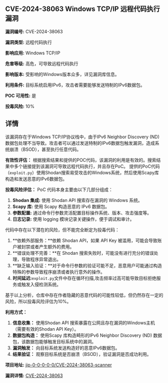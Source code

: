 ## CVE-2024-38063 Windows TCP/IP 远程代码执行漏洞

**漏洞编号:** CVE-2024-38063

**漏洞类型:** 远程代码执行

**影响应用:** Windows TCP/IP

**危害等级:** 高危，可导致远程代码执行

**影响版本:** 受影响的Windows版本众多，详见漏洞库信息。

**利用条件:** 目标系统启用IPv6，攻击者需要能够发送特制的IPv6数据包。

**POC 可用性:** 是

**投毒风险:** 10%

## 详情

该漏洞存在于Windows TCP/IP协议栈中，由于IPv6 Neighbor Discovery (ND) 数据包处理不当导致。攻击者可以通过发送特制的IPv6数据包触发漏洞，造成系统崩溃（BSOD），甚至执行任意代码。

**有效性评估：**
根据搜索结果和提供的POC代码，该漏洞的利用是有效的。搜索结果中多个链接提到该漏洞可导致远程代码执行，并且存在PoC。
提供的PoC代码（`exploit.py`）使用Shodan搜索易受攻击的Windows系统，然后使用Scapy库构造和发送恶意的IPv6数据包。

**投毒风险评估：**
PoC 代码本身主要由以下几部分组成：

1.  **Shodan 集成:**  使用 Shodan API 搜索存在漏洞的 Windows 系统。
2.  **Scapy 库:**  使用 Scapy 构造恶意的 IPv6 数据包。
3.  **参数配置:**  通过命令行参数灵活配置目标操作系统、版本、攻击强度等。
4.  **日志记录:**  使用 logging 模块记录关键操作，便于调试和审计。

代码中存在以下潜在的风险，但不能完全断定为投毒代码：

1.  **依赖外部服务：**依赖 Shodan API，如果 API Key 被滥用，可能会导致账户被封禁或者产生额外的费用。
2.  **错误处理不完善：**在 Shodan 搜索失败时，可能没有进行充分的错误处理，导致程序异常退出。
3.  **缺乏输入验证：**对于命令行参数的验证可能不足，恶意用户可能通过构造特殊的参数导致程序崩溃或者执行意外的操作。
4. **时间延迟:**`exploit.py`文件中存在循环扫描,攻击频率过高可能导致目标拒绝服务或触发入侵检测系统。

基于以上分析，仓库中存在作者隐藏的恶意代码的可能性较低，但仍然存在一定的风险，所以投毒风险评估为10%。

**利用方式：**
1.  **信息收集：** 使用Shodan API 搜索暴露在公网且存在漏洞的Windows主机（需要有效的Shodan API Key）。
2.  **数据包构造：** 使用Scapy 库构造畸形的IPv6 Neighbor Discovery (ND) 数据包，该数据包能够触发目标系统中的漏洞。
3.  **漏洞触发：** 向目标系统发送构造好的恶意IPv6数据包。
4.  **结果验证：** 观察目标系统是否崩溃（BSOD），验证漏洞是否成功利用。


**项目地址:** [jip-0-0-0-0-0/CVE-2024-38063-scanner](https://github.com/jip-0-0-0-0-0/CVE-2024-38063-scanner)

**漏洞详情:** [CVE-2024-38063](https://nvd.nist.gov/vuln/detail/CVE-2024-38063)